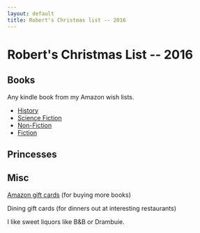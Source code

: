 ```yaml
---
layout: default
title: Robert's Christmas list -- 2016
---
```

# Robert's Christmas List -- 2016

## Books

Any kindle book from my Amazon wish lists.

* [History]
* [Science Fiction]
* [Non-Fiction]
* [Fiction]

## Princesses


## Misc

[Amazon gift cards] (for buying more books)

Dining gift cards (for dinners out at interesting restaurants)

I like sweet liquors like B&B or Drambuie.

[History]: http://www.amazon.com/gp/registry/wishlist/3U62EILWNWA0N/
[Science Fiction]: http://www.amazon.com/gp/registry/wishlist/18I0UWU7837XL/
[Fiction]: http://www.amazon.com/gp/registry/wishlist/X0774K777WYB/
[Non-Fiction]: http://www.amazon.com/gp/registry/wishlist/3RRPBD5NAHSJ9/
[Amazon gift cards]: http://www.amazon.com/gift-cards 

<!-- vim: shiftwidth=2 tabstop=2 autoindent expandtab
-->
